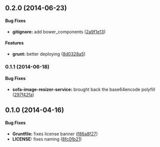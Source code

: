 <a name="0.2.0"></a>
## 0.2.0 (2014-06-23)


#### Bug Fixes

* **gitignore:** add bower_components ([2a9f1e13](https://github.com/sofa/sofa-image-resizer-service/commit/2a9f1e137c5249a6a6b695c794f767d3bafce0c7))


#### Features

* **grunt:** better deploying ([8d0328a5](https://github.com/sofa/sofa-image-resizer-service/commit/8d0328a50f4c31961913212c80aead21e14841ed))


<a name="0.1.1"></a>
### 0.1.1 (2014-06-18)


#### Bug Fixes

* **sofa-image-resizer-service:** brought back the base64encode polyfill ([297f42fa](https://github.com/sofa/sofa-image-resizer-service/commit/297f42fa7c9731405c6e43f0c6fae7f9e755157f))


<a name="0.1.0"></a>
## 0.1.0 (2014-04-16)


#### Bug Fixes

* **Gruntfile:** fixes license banner ([f86a8f27](https://github.com/sofa/sofa-image-resizer-service/commit/f86a8f27c6c77236e822451789c089af172ec516))
* **LICENSE:** fixes naming ([8fc0fb21](https://github.com/sofa/sofa-image-resizer-service/commit/8fc0fb21f48c4410266ace55654c0ae5fd93cdfd))


